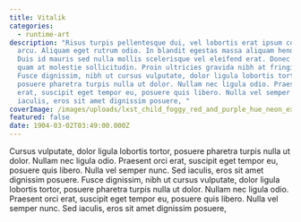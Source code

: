 ```yaml
---
title: Vitalik
categories:
  - runtime-art
description: "Risus turpis pellentesque dui, vel lobortis erat ipsum congue
  arcu. Aliquam eget rutrum odio. In blandit egestas massa aliquam hendrerit.
  Duis id mauris sed nulla mollis scelerisque vel eleifend erat. Donec mollis
  quam at molestie sollicitudin. Proin ultricies gravida nibh at fringilla.
  Fusce dignissim, nibh ut cursus vulputate, dolor ligula lobortis tortor,
  posuere pharetra turpis nulla ut dolor. Nullam nec ligula odio. Praesent orci
  erat, suscipit eget tempor eu, posuere quis libero. Nulla vel semper nunc. Sed
  iaculis, eros sit amet dignissim posuere, "
coverImage: /images/uploads/lxst_child_foggy_red_and_purple_hue_neon_extreme_brutalism_clou_0df11c47-adbd-405c-9bca-f17380d46565.png
featured: false
date: 1904-03-02T03:49:00.000Z
---
```

Cursus vulputate, dolor ligula lobortis tortor, posuere pharetra turpis nulla ut dolor. Nullam nec ligula odio. Praesent orci erat, suscipit eget tempor eu, posuere quis libero. Nulla vel semper nunc. Sed iaculis, eros sit amet dignissim posuere. Fusce dignissim, nibh ut cursus vulputate, dolor ligula lobortis tortor, posuere pharetra turpis nulla ut dolor. Nullam nec ligula odio. Praesent orci erat, suscipit eget tempor eu, posuere quis libero. Nulla vel semper nunc. Sed iaculis, eros sit amet dignissim posuere,
